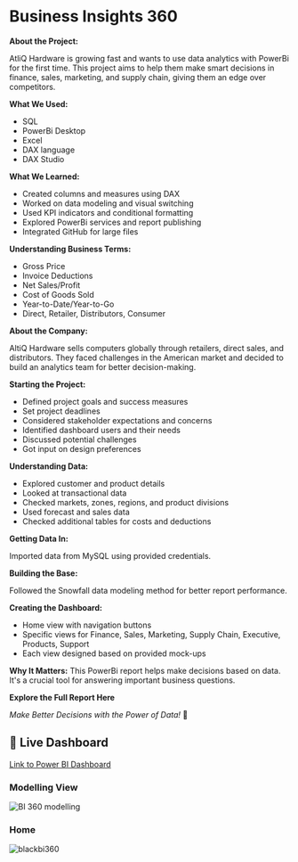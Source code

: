 
# Business Insights 360 

**About the Project:**

AtliQ Hardware is growing fast and wants to use data analytics with PowerBi for the first time. This project aims to help them make smart decisions in finance, sales, marketing, and supply chain, giving them an edge over competitors.


**What We Used:**
- SQL
- PowerBi Desktop
- Excel
- DAX language
- DAX Studio

**What We Learned:**
- Created columns and measures using DAX
- Worked on data modeling and visual switching
- Used KPI indicators and conditional formatting
- Explored PowerBi services and report publishing
- Integrated GitHub for large files

**Understanding Business Terms:**
- Gross Price
- Invoice Deductions
- Net Sales/Profit
- Cost of Goods Sold
- Year-to-Date/Year-to-Go
- Direct, Retailer, Distributors, Consumer

**About the Company:**

AltiQ Hardware sells computers globally through retailers, direct sales, and distributors. They faced challenges in the American market and decided to build an analytics team for better decision-making.

**Starting the Project:**
- Defined project goals and success measures
- Set project deadlines
- Considered stakeholder expectations and concerns
- Identified dashboard users and their needs
- Discussed potential challenges
- Got input on design preferences

**Understanding Data:**
- Explored customer and product details
- Looked at transactional data
- Checked markets, zones, regions, and product divisions
- Used forecast and sales data
- Checked additional tables for costs and deductions

**Getting Data In:**

Imported data from MySQL using provided credentials.

**Building the Base:**

Followed the Snowfall data modeling method for better report performance.

**Creating the Dashboard:**
- Home view with navigation buttons
- Specific views for Finance, Sales, Marketing, Supply Chain, Executive, Products, Support
- Each view designed based on provided mock-ups

**Why It Matters:**
This PowerBi report helps make decisions based on data. It's a crucial tool for answering important business questions.

**Explore the Full Report Here**

*Make Better Decisions with the Power of Data!* 🚀


## 🔗 Live Dashboard

[Link to Power BI Dashboard](https://app.powerbi.com/view?r=eyJrIjoiYTBhMGJlMjYtYjQzMC00NGFkLWE5ZjUtN2Y1MzBlM2JkMzFiIiwidCI6ImM2ZTU0OWIzLTVmNDUtNDAzMi1hYWU5LWQ0MjQ0ZGM1YjJjNCJ9)





### Modelling View

![BI 360 modelling](https://github.com/Vishwajeet-Raut/Business-Insights-360/assets/120458113/2ef7ebb9-e46e-43f4-b313-61ff3ae385d0)

### Home

![blackbi360](https://github.com/Vishwajeet-Raut/Business-Insights-360/assets/120458113/984fdcaf-c7c0-4658-a7e1-3589cc3da4d2)
